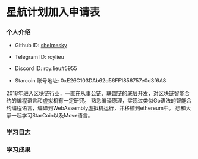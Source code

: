 

# 星航计划加入申请表

### 个人介绍

* Github ID: [shelmesky](https://github.com/shelmesky)

* Telegram ID: roylieu

* Discord ID: roy.lieu#5955

* Starcoin 账号地址: 0xE26C103DAb62d56FF1856757e0d3f6A8


2018年进入区块链行业，一直在从事公链、联盟链的底层开发，对区块链智能合约的编程语言和虚拟机有一定研究。
熟悉编译原理，实现过类似Go语法的智能合约编程语言，编译到WebAssembly虚拟机运行，并移植到ethereum中。
想和大家一起学习StarCoin以及Move语言。


### 学习日志


### 学习成果


